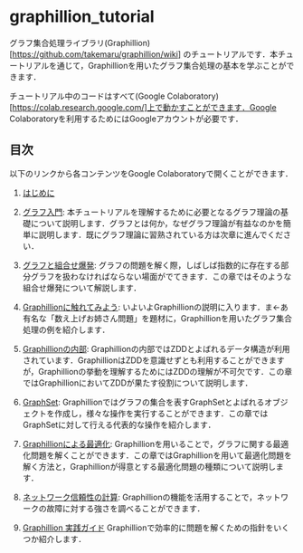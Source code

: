 # graphillion_tutorial

グラフ集合処理ライブラリ(Graphillion)[https://github.com/takemaru/graphillion/wiki] のチュートリアルです．本チュートリアルを通じて，Graphillionを用いたグラフ集合処理の基本を学ぶことができます．

チュートリアル中のコードはすべて(Google Colaboratory)[https://colab.research.google.com/]上で動かすことができます．Google Colaboratoryを利用するためにはGoogleアカウントが必要です．

## 目次
以下のリンクから各コンテンツをGoogle Colaboratoryで開くことができます．

1. [はじめに](https://colab.research.google.com/github/nsnmsak/graphillion_tutorial/blob/master/ja/01_introduction.ipynb)
2. [グラフ入門](https://colab.research.google.com/github/nsnmsak/graphillion_tutorial/blob/master/ja/02_graph_theory.ipynb):  本チュートリアルを理解するために必要となるグラフ理論の基礎について説明します．グラフとは何か，なぜグラフ理論が有益なのかを簡単に説明します．既にグラフ理論に習熟されている方は次章に進んでください．

3. [グラフと組合せ爆発](https://colab.research.google.com/github/nsnmsak/graphillion_tutorial/blob/master/ja/03_graph_and_combinatorial_explosion.ipynb): グラフの問題を解く際，しばしば指数的に存在する部分グラフを扱わなければならない場面がでてきます．この章ではそのような組合せ爆発について解説します．

4. [Graphillionに触れてみよう](https://colab.research.google.com/github/nsnmsak/graphillion_tutorial/blob/master/ja/04_graphillion_first_step.ipynb): いよいよGraphillionの説明に入ります．ま←あ有名な「数え上げお姉さん問題」を題材に，Graphillionを用いたグラフ集合処理の例を紹介します．

5. [Graphillionの内部](https://colab.research.google.com/github/nsnmsak/graphillion_tutorial/blob/master/ja/05_graphillion_and_zdd.ipynb): Graphillionの内部ではZDDとよばれるデータ構造が利用されています．GraphillionはZDDを意識せずとも利用することができますが，Graphillionの挙動を理解するためにはZDDの理解が不可欠です．この章ではGraphillionにおいてZDDが果たす役割について説明します．

6. [GraphSet](https://colab.research.google.com/github/nsnmsak/graphillion_tutorial/blob/master/ja/06_graph_set.ipynb): Graphillionではグラフの集合を表すGraphSetとよばれるオブジェクトを作成し，様々な操作を実行することができます．この章ではGraphSetに対して行える代表的な操作を紹介します．

7. [Graphillionによる最適化](https://colab.research.google.com/github/nsnmsak/graphillion_tutorial/blob/master/ja/07_answering_path_query.ipynb): Graphillionを用いることで，グラフに関する最適化問題を解くことができます．この章ではGraphillionを用いて最適化問題を解く方法と，Graphillionが得意とする最適化問題の種類について説明します．
8. [ネットワーク信頼性の計算](https://colab.research.google.com/github/nsnmsak/graphillion_tutorial/blob/master/ja/08_network_reliability.ipynb): Graphillionの機能を活用することで，ネットワークの故障に対する強さを調べることができます．
9. [Graphillion 実践ガイド](https://colab.research.google.com/github/nsnmsak/graphillion_tutorial/blob/master/ja/09_practtical_guide.ipynb) Graphillionで効率的に問題を解くための指針をいくつか紹介します．